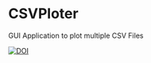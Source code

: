 # CSVPloter
GUI Application to plot multiple CSV Files

[![DOI](https://zenodo.org/badge/94815047.svg)](https://zenodo.org/badge/latestdoi/94815047)
